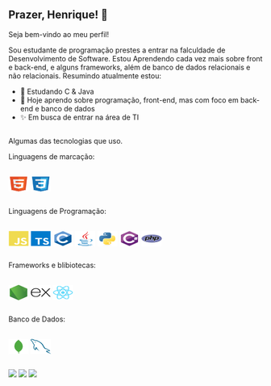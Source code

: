 ## Prazer, Henrique! 👋

Seja bem-vindo ao meu perfil!

Sou estudante de programação prestes a entrar na falculdade de Desenvolvimento de Software. Estou Aprendendo cada vez mais sobre front e back-end, e alguns frameworks, além de banco de dados relacionais e não relacionais. Resumindo atualmente estou:

- 🌱 Estudando C & Java
- 🔭 Hoje aprendo sobre programação, front-end, mas com foco em back-end e banco de dados
- ✨ Em busca de entrar na área de TI

##

Algumas das tecnologias que uso.

Linguagens de marcação:
<div style="display: inline_block"><br>
  
<img align="center" alt="Martins-HTML" height="30" width="40" src="https://raw.githubusercontent.com/devicons/devicon/master/icons/html5/html5-original.svg">
  <img align="center" alt="Martins-CSS" height="30" width="40" src="https://raw.githubusercontent.com/devicons/devicon/master/icons/css3/css3-original.svg">  

##

Linguagens de Programação:
<div style="display: inline_block"><br>

  <img align="center" alt="Martins-Js" height="30" width="40" src="https://raw.githubusercontent.com/devicons/devicon/master/icons/javascript/javascript-plain.svg">
  <img align="center" alt="Martins-TS" height="30" width="40" src="https://raw.githubusercontent.com/devicons/devicon/master/icons/typescript/typescript-original.svg">
  <img align="center" alt="Martins-C" height="30" width="40" src="https://raw.githubusercontent.com/devicons/devicon/master/icons/c/c-original.svg">
  <img align="center" alt="Martins-Java" height="30" width="40" src="https://raw.githubusercontent.com/devicons/devicon/master/icons/java/java-original.svg">
  <img align="center" alt="Martins-Python" height="30" width="40" src="https://raw.githubusercontent.com/devicons/devicon/master/icons/python/python-original.svg">
  <img align="center" alt="Martins-Csharp" height="30" width="40" src="https://raw.githubusercontent.com/devicons/devicon/master/icons/csharp/csharp-original.svg">
  <img align="center" alt="Martins-Php" height="30" width="40" src="https://raw.githubusercontent.com/devicons/devicon/master/icons/php/php-original.svg">
</div>

##

Frameworks e blibiotecas:
<div style="display: inline_block"><br>

  <img align="center" alt="Martins-NodeJs" height="30" width="40" src="https://raw.githubusercontent.com/devicons/devicon/master/icons/nodejs/nodejs-original.svg">
  <img align="center" alt="Martins-Express" height="30" width="40" src="https://raw.githubusercontent.com/devicons/devicon/master/icons/express/express-original.svg">
  <img align="center" alt="Martins-React" height="30" width="40" src="https://raw.githubusercontent.com/devicons/devicon/master/icons/react/react-original.svg">
</div>

##

Banco de Dados:
<div style="display: inline_block"><br>
  
  <img align="center" alt="Martins-Mongo" height="30" width="40" src="https://raw.githubusercontent.com/devicons/devicon/master/icons/mongodb/mongodb-plain.svg">
  <img align="center" alt="Martins-MySQL" height="30" width="40" src="https://raw.githubusercontent.com/devicons/devicon/master/icons/mysql/mysql-original.svg">  
</div>

##
    
<div>
  <a href="https://www.github.com/NEW-FINCASH" target="_blank"><img src="https://img.shields.io/badge/Fincash-000000?style=for-the-badge&logo=github&logoColor=white" target="_blank"></a>
  <a href = "mailto:heniquemartins7t@gmail.com"><img src="https://img.shields.io/badge/-Gmail-%23333?style=for-the-badge&logo=gmail&logoColor=red" target="_blank"></a>
  <a href="https://www.linkedin.com/in/henriquemoreiramartins" target="_blank"><img src="https://img.shields.io/badge/-LinkedIn-%230077B5?style=for-the-badge&logo=linkedin&logoColor=white" target="_blank"></a>
</div>
